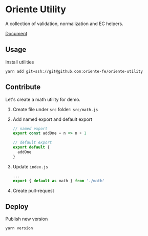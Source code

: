 # Oriente Utility

A collection of validation, normalization and EC helpers.

[Document](#)

## Usage

Install utilities

```
yarn add git+ssh://git@github.com:oriente-fe/oriente-utility
```

## Contribute

Let's create a math utility for demo.

1. Create file under `src` folder: `src/math.js`
1. Add named export and default export

   ```js
   // named export
   export const addOne = n => n + 1

   // default export
   export default {
     addOne
   }
   ```
1. Update `index.js`

   ```js
   ...
   export { default as math } from './math'
   ```
1. Create pull-request

## Deploy

Publish new version

```
yarn version
```
